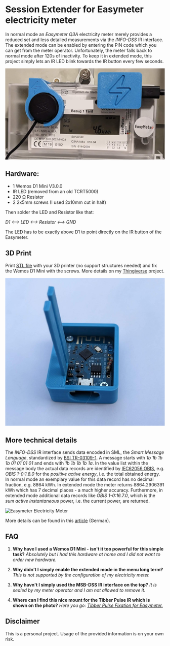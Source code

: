 # Session Extender for Easymeter electricity meter

In normal mode an _Easymeter Q3A_ electricity meter merely provides a reduced set and less detailed measurements via the _INFO-DSS_ IR interface.
The extended mode can be enabled by entering the PIN code which you can get from the meter operator.
Unfortunately, the meter falls back to normal mode after 120s of inactivity.
To keep it in extended mode, this project simply lets an IR LED blink towards the IR button every few seconds.

![Modded Easymeter Electricity Meter](EasymeterMods.png)

## Hardware:

- 1 Wemos D1 Mini V3.0.0
- IR LED (removed from an old TCRT5000)
- 220 Ω Resistor
- 2 2x5mm screws (I used 2x10mm cut in half)

Then solder the LED and Resistor like that:

_D1 <--> LED <--> Resistor <--> GND_

The LED has to be exactly above D1 to point directly on the IR button of the Easymeter.

## 3D Print

Print [STL file](./PulseFixation.stl) with your 3D printer (no support structures needed) and fix the Wemos D1 Mini with the screws. More details on my [Thingiverse](https://www.thingiverse.com/thing:6083115) project.

![3D Print with Wemos D1 Mini](Hardware.png)

## More technical details

The _INFO-DSS_ IR interface sends data encoded in SML, the _Smart Message Language_, standardized by [BSI TR-03109-1](https://www.bsi.bund.de/SharedDocs/Downloads/DE/BSI/Publikationen/TechnischeRichtlinien/TR03109/TR-03109-1_Anlage_Feinspezifikation_Drahtgebundene_LMN-Schnittstelle_Teilb.pdf?__blob=publicationFile).
A message starts with _1b 1b 1b 1b 01 01 01 01_ and ends with _1b 1b 1b 1b 1a_.
In the value list within the message body the actual data records are identified by [IEC62056 OBIS](https://www.promotic.eu/en/pmdoc/Subsystems/Comm/PmDrivers/IEC62056_OBIS.htm), e.g. _OBIS 1-0:1.8.0_ for the _positive active energy_, i.e. the total obtained energy.
In normal mode an exemplary value for this data record has no decimal fraction, e.g. 8864 kWh.
In extended mode the meter returns 8864.2906391 kWh which has 7 decimal places - a much higher accuracy.
Furthermore, in extended mode additional data records like _OBIS 1-0:16.7.0_, which is the _sum active instantaneous_ power, i.e. the current power, are returned.

![Easymeter Electricity Meter](EasymeterQ3A.png)

More details can be found in this [article](https://medium.com/@mroeckl/höre-was-dein-stromzähler-dir-zu-sagen-hat-smart-message-language-de18556fc4b4) (German).

## FAQ

1. **Why have I used a Wemos D1 Mini - isn't it too powerful for this simple task?** _Absolutely but I had this hardware at home and I did not want to order new hardware._

2. **Why didn't I simply enable the extended mode in the menu long term?** _This is not supported by the configuration of my electricity meter._

3. **Why havn't I simply used the MSB-DSS IR interface on the top?** _It is sealed by my meter operator and I am not allowed to remove it._

4. **Where can I find this nice mount for the Tibber Pulse IR which is shown on the photo?** _Here you go: [Tibber Pulse Fixation for Easymeter.](https://www.thingiverse.com/thing:6083117)_

## Disclaimer

This is a personal project. Usage of the provided information is on your own risk.
